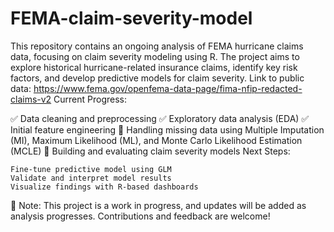 # FEMA-claim-severity-model
This repository contains an ongoing analysis of FEMA hurricane claims data, focusing on claim severity modeling using R. The project aims to explore historical hurricane-related insurance claims, identify key risk factors, and develop predictive models for claim severity.
Link to public data: https://www.fema.gov/openfema-data-page/fima-nfip-redacted-claims-v2
Current Progress:

✅ Data cleaning and preprocessing
✅ Exploratory data analysis (EDA)
✅ Initial feature engineering
🔄 Handling missing data using Multiple Imputation (MI), Maximum Likelihood (ML), and Monte Carlo Likelihood Estimation (MCLE)
🔄 Building and evaluating claim severity models
Next Steps:

    Fine-tune predictive model using GLM
    Validate and interpret model results
    Visualize findings with R-based dashboards

🚧 Note: This project is a work in progress, and updates will be added as analysis progresses. Contributions and feedback are welcome!
